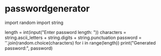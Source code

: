 # passwordgenerator
import random
import string

length = int(input("Enter password length: "))
characters = string.ascii_letters + string.digits + string.punctuation
password = ''.join(random.choice(characters) for i in range(length))
print("Generated password:", password)
